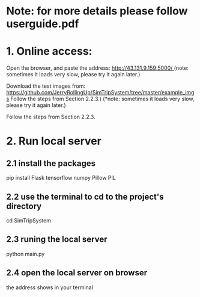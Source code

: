 # Note: for more details please follow userguide.pdf

# 1. Online access:

Open the browser, and paste the address: [http://43.131.9.159:5000/ ](http://43.131.9.159:5000/)(note: sometimes it loads
very slow, please try it again later.)

Download the test images from: https://github.com/JerryRollingUp/SimTripSystem/tree/master/example_imgs Follow the steps from Section 2.2.3.) (*note: sometimes it loads very slow, please try it again later.)

Follow the steps from Section 2.2.3.

# 2. Run local server

## 2.1 install the packages

pip install Flask tensorflow numpy Pillow PIL

## 2.2 use the terminal to cd to the project's directory

cd SimTripSystem

## 2.3 runing the local server

python main.py

## 2.4 open the local server on browser

the address shows in your terminal
